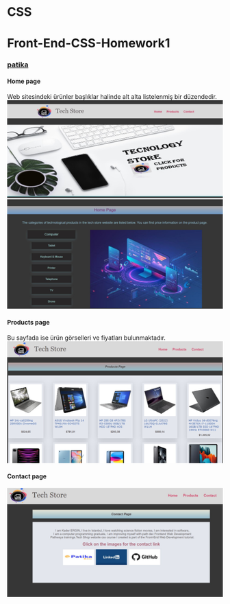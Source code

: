 # CSS
# Front-End-CSS-Homework1
### [patika](https://academy.patika.dev/tr/profile)
#### Home page
Web sitesindeki ürünler başlıklar halinde alt alta listelenmiş bir düzendedir.<br>
![github](https://github.com/KaderErgin/CSS/blob/main/Front_End-CSS_Homework1/images/css_1.jpg)
![github](https://github.com/KaderErgin/CSS/blob/main/Front_End-CSS_Homework1/images/css_2.jpg)
#### Products page
Bu sayfada ise ürün görselleri ve fiyatları bulunmaktadır. <br>
![github](https://github.com/KaderErgin/CSS/blob/main/Front_End-CSS_Homework1/images/css3.jpg)
#### Contact page
![github](https://github.com/KaderErgin/CSS/blob/main/Front_End-CSS_Homework1/images/css4.jpg)

